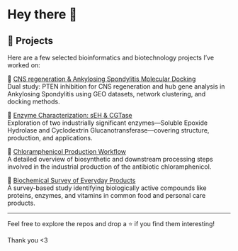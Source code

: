 # Hey there 👋
## 🚀 Projects

Here are a few selected bioinformatics and biotechnology projects I’ve worked on:

🔹 [CNS regeneration & Ankylosing Spondylitis Molecular Docking](https://github.com/thesaiprasadd/Bioinformatics-Projects)  
Dual study: PTEN inhibition for CNS regeneration and hub gene analysis in Ankylosing Spondylitis using GEO datasets, network clustering, and docking methods.

🔹 [Enzyme Characterization: sEH & CGTase](https://github.com/thesaiprasadd/Decoding-Enzymes)  
Exploration of two industrially significant enzymes—Soluble Epoxide Hydrolase and Cyclodextrin Glucanotransferase—covering structure, production, and applications.

🔹 [Chloramphenicol Production Workflow](https://github.com/thesaiprasadd/Chloramphenicol-Production)  
A detailed overview of biosynthetic and downstream processing steps involved in the industrial production of the antibiotic chloramphenicol.

🔹 [Biochemical Survey of Everyday Products](https://github.com/thesaiprasadd/Biomolecules)  
A survey-based study identifying biologically active compounds like proteins, enzymes, and vitamins in common food and personal care products.

---

Feel free to explore the repos and drop a ⭐ if you find them interesting!

Thank you <3

<!--
**thesaiprasadd/thesaiprasadd** is a ✨ _special_ ✨ repository because its `README.md` (this file) appears on your GitHub profile.

Here are some ideas to get you started:

- 🔭 I’m currently working on ...
- 🌱 I’m currently learning ...
- 👯 I’m looking to collaborate on ...
- 🤔 I’m looking for help with ...
- 💬 Ask me about ...
- 📫 How to reach me: ...
- 😄 Pronouns: ...
- ⚡ Fun fact: ...
-->
